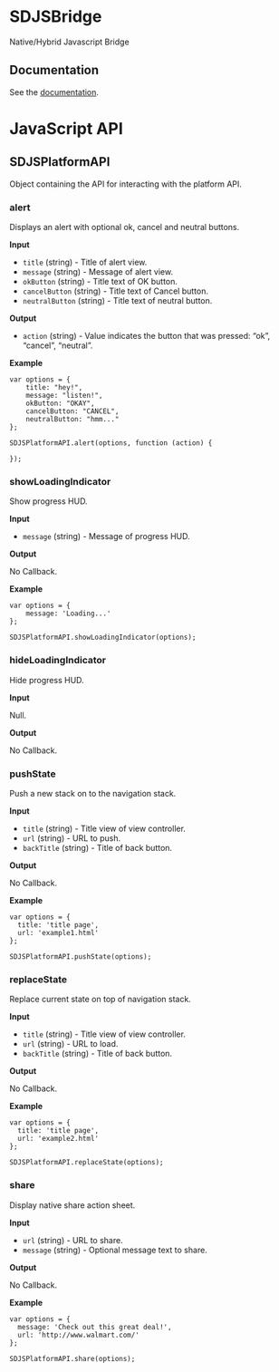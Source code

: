 SDJSBridge
==========

Native/Hybrid Javascript Bridge

## Documentation

See the [documentation](http://setdirection.github.io/SDJSBridge).

# JavaScript API

## SDJSPlatformAPI

Object containing the API for interacting with the platform API.

### alert

Displays an alert with optional ok, cancel and neutral buttons.

**Input**

- `title` (string) - Title of alert view.
- `message` (string) - Message of alert view.
- `okButton` (string) - Title text of OK button.
- `cancelButton` (string) - Title text of Cancel button.
- `neutralButton` (string) - Title text of neutral button.

**Output**

- `action` (string)  - Value indicates the button that was pressed: “ok”, “cancel”, “neutral”.

**Example**

```
var options = {
    title: "hey!",
    message: "listen!",
    okButton: "OKAY",
    cancelButton: "CANCEL",
    neutralButton: "hmm..."
};

SDJSPlatformAPI.alert(options, function (action) {

});
```

### showLoadingIndicator

Show progress HUD.

**Input**

- `message` (string) - Message of progress HUD.

**Output**

No Callback.

**Example**

```
var options = {
    message: 'Loading...'
};

SDJSPlatformAPI.showLoadingIndicator(options);
```

### hideLoadingIndicator

Hide progress HUD.

**Input**

Null.

**Output**

No Callback.

### pushState

Push a new stack on to the navigation stack.

**Input**

- `title` (string) - Title view of view controller.
- `url` (string) - URL to push.
- `backTitle` (string) - Title of back button.

**Output**

No Callback.

**Example**

```
var options = {
  title: 'title page',
  url: 'example1.html'
};

SDJSPlatformAPI.pushState(options);
```

### replaceState

Replace current state on top of navigation stack.

**Input**

- `title` (string) - Title view of view controller.
- `url` (string) - URL to load.
- `backTitle` (string) - Title of back button.

**Output**

No Callback.

**Example**

```
var options = {
  title: 'title page',
  url: 'example2.html'
};

SDJSPlatformAPI.replaceState(options);
```

### share

Display native share action sheet.

**Input**

- `url` (string) - URL to share.
- `message` (string) - Optional message text to share.

**Output**

No Callback.

**Example**

```
var options = {
  message: 'Check out this great deal!',
  url: 'http://www.walmart.com/'
};

SDJSPlatformAPI.share(options);
```



